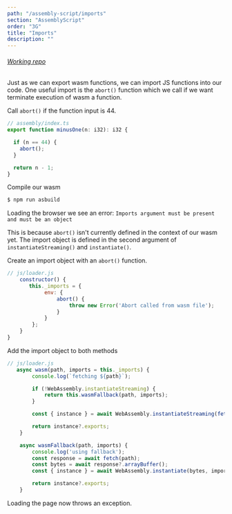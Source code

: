 ```yaml
---
path: "/assembly-script/imports"
section: "AssemblyScript"
order: "3G"
title: "Imports"
description: ""
---
```

###### [Working repo](https://github.com/young/intro-to-web-assembly/tree/main/lessons/assembly-script/exercises/3/iwasm)

Just as we can export wasm functions, we can import JS functions into our code. One useful import is the `abort()` function which we call if we want terminate execution of wasm a function.

Call `abort()` if the function input is 44.
```js
// assembly/index.ts
export function minusOne(n: i32): i32 {

  if (n == 44) {
    abort();
  }

  return n - 1;
}
```
Compile our wasm
```bash
$ npm run asbuild
```

Loading the browser we see an error:
`Imports argument must be present and must be an object`

This is because `abort()` isn't currently defined in the context of our wasm yet. The import object is defined in the second argument of `instantiateStreaming()` and `instantiate()`.


Create an import object with an `abort()` function.

```js
// js/loader.js
    constructor() {
       this._imports = {
            env: {
                abort() {
                    throw new Error('Abort called from wasm file');
                }
            }
        };
    }
}
```

Add the import object to both methods
```js
// js/loader.js
   async wasm(path, imports = this._imports) {
        console.log(`fetching ${path}`);

        if (!WebAssembly.instantiateStreaming) {
            return this.wasmFallback(path, imports);
        }

        const { instance } = await WebAssembly.instantiateStreaming(fetch(path), imports);

        return instance?.exports;
    }

    async wasmFallback(path, imports) {
        console.log('using fallback');
        const response = await fetch(path);
        const bytes = await response?.arrayBuffer();
        const { instance } = await WebAssembly.instantiate(bytes, imports);

        return instance?.exports;
    }
```
Loading the page now throws an exception.
